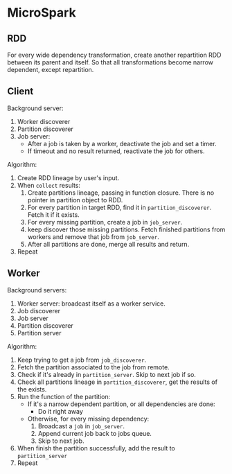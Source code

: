 # MicroSpark


## RDD

For every wide dependency transformation, create another repartition RDD between its parent and itself. So that all transformations become narrow dependent, except repartition.


## Client

Background server:

1. Worker discoverer
2. Partition discoverer
3. Job server:
    - After a job is taken by a worker, deactivate the job and set a timer.
    - If timeout and no result returned, reactivate the job for others.

Algorithm:

1. Create RDD lineage by user's input.
2. When `collect` results:
    1. Create partitions lineage, passing in function closure. There is no pointer in partition object to RDD.
    2. For every partition in target RDD, find it in `partition_discoverer`. Fetch it if it exists.
    3. For every missing partition, create a job in `job_server`.
    4. keep discover those missing partitions. Fetch finished partitions from workers and remove that job from `job_server`.
    5. After all partitions are done, merge all results and return.
3. Repeat


## Worker

Background servers:

1. Worker server: broadcast itself as a worker service.
2. Job discoverer
3. Job server
4. Partition discoverer
5. Partition server

Algorithm:

1. Keep trying to get a job from `job_discoverer`.
2. Fetch the partition associated to the job from remote.
3. Check if it's already in `partition_server`. Skip to next job if so.
4. Check all partitions lineage in `partition_discoverer`, get the results of the exists.
5. Run the function of the partition:
    - If it's a narrow dependent partition, or all dependencies are done:
        - Do it right away
    - Otherwise, for every missing dependency:
        1. Broadcast a `job` in `job_server`.
        2. Append current job back to jobs queue.
        3. Skip to next job.
6. When finish the partition successfully, add the result to `partition_server`
7. Repeat
